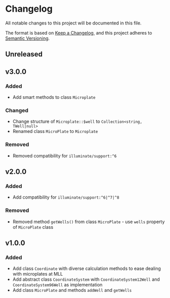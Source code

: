 # Changelog

All notable changes to this project will be documented in this file.

The format is based on [Keep a Changelog](https://keepachangelog.com/en/1.0.0),
and this project adheres to [Semantic Versioning](https://semver.org/spec/v2.0.0.html).

## Unreleased

## v3.0.0

### Added

- Add smart methods to class `Microplate`

### Changed

- Change structure of `Microplate::$well` to `Collection<string, TWell|null>`
- Renamed class `MicroPlate` to `Microplate`

### Removed

- Removed compatibility for `illuminate/support:^6`

## v2.0.0

### Added

- Add compatibility for `illuminate/support:^6|^7|^8`

### Removed

- Removed method `getWells()` from class `MicroPlate` - use `wells` property of `MicroPlate` class

## v1.0.0

### Added

- Add class `Coordinate` with diverse calculation methods to ease dealing with microplates at MLL
- Add abstract class `CoordinateSystem` with `CoordinateSystem12Well` and  `CoordinateSystem96Well` as implementation
- Add class `MicroPlate` and methods `addWell` and `getWells`
